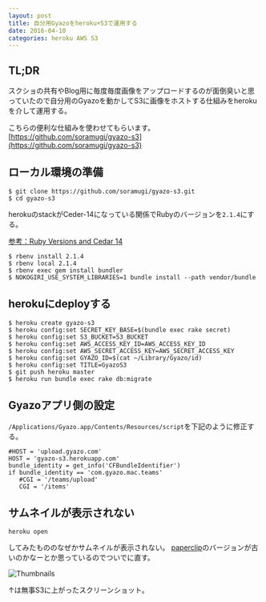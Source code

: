 ```yaml
---
layout: post
title: 自分用Gyazoをheroku+S3で運用する
date: 2016-04-10
categories: heroku AWS S3
---
```


## TL;DR
スクショの共有やBlog用に毎度毎度画像をアップロードするのが面倒臭いと思っていたので自分用のGyazoを動かしてS3に画像をホストする仕組みをherokuを介して運用する。

こちらの便利な仕組みを使わせてもらいます。
[https://github.com/soramugi/gyazo-s3](https://github.com/soramugi/gyazo-s3)

## ローカル環境の準備

```
$ git clone https://github.com/soramugi/gyazo-s3.git
$ cd gyazo-s3
```

herokuのstackがCeder-14になっている関係でRubyのバージョンを`2.1.4`にする。

[参考：Ruby Versions and Cedar 14](https://devcenter.heroku.com/articles/ruby-versions-and-cedar-14)


```
$ rbenv install 2.1.4
$ rbenv local 2.1.4
$ rbenv exec gem install bundler
$ NOKOGIRI_USE_SYSTEM_LIBRARIES=1 bundle install --path vendor/bundle
```

## herokuにdeployする

```
$ heroku create gyazo-s3
$ heroku config:set SECRET_KEY_BASE=$(bundle exec rake secret)
$ heroku config:set S3_BUCKET=S3_BUCKET
$ heroku config:set AWS_ACCESS_KEY_ID=AWS_ACCESS_KEY_ID
$ heroku config:set AWS_SECRET_ACCESS_KEY=AWS_SECRET_ACCESS_KEY
$ heroku config:set GYAZO_ID=$(cat ~/Library/Gyazo/id)
$ heroku config:set TITLE=GyazoS3
$ git push heroku master
$ heroku run bundle exec rake db:migrate
```

## Gyazoアプリ側の設定

`/Applications/Gyazo.app/Contents/Resources/script`を下記のように修正する。

```
#HOST = 'upload.gyazo.com'
HOST = 'gyazo-s3.herokuapp.com'
bundle_identity = get_info('CFBundleIdentifier')
if bundle_identity == 'com.gyazo.mac.teams'
   #CGI = '/teams/upload'
   CGI = '/items'
```

## サムネイルが表示されない

```
heroku open
```
してみたもののなぜかサムネイルが表示されない。
[paperclip](https://github.com/thoughtbot/paperclip)のバージョンが古いのかなーとか思っているのでついでに直す。

![Thumbnails](https://gyazo-s3.herokuapp.com/1460287523.png)

↑は無事S3に上がったスクリーンショット。